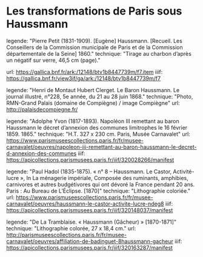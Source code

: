 # Les transformations de Paris sous Haussmann

legende: "Pierre Petit (1831-1909). [Eugène] Haussmann. [Recueil. Les Conseillers de la Commission municipale de Paris et de la Commission départementale de la Seine] 1860."
technique: "Tirage au charbon d’après un négatif sur verre, 46,5 cm (page)."

url: https://gallica.bnf.fr/ark:/12148/btv1b8447739m/f7.item 
iiif: https://gallica.bnf.fr/view3if/ga/ark:/12148/btv1b8447739m/f7

legende: "Henri de Montaut Hubert Clerget. Le Baron Haussmann. Le journal illustré, n°228, 5e année, du 21 au 28 juin 1868."
technique: "Photo, RMN-Grand Palais (domaine de Compiègne) / image Compiègne"
url: http://palaisdecompiegne.fr/

legende: "Adolphe Yvon (1817-1893). Napoléon III remettant au baron Haussmann le décret d’annexion des communes limitrophes le 16 février 1859. 1865."
technique: "H.T. 327 x 230 cm. Paris, Musée Carnavalet"
url: https://www.parismuseescollections.paris.fr/fr/musee-carnavalet/oeuvres/napoleon-iii-remettant-au-baron-haussmann-le-decret-d-annexion-des-communes
iiif: https://apicollections.parismusees.paris.fr/iiif/320028266/manifest

legende: "Paul Hadol (1835-1875). « n° 8 – Haussmann. Le Castor, Activité-lucre », In La ménagerie impériale, Composée des ruminants, amphibies, carnivores et autres budgétivores qui ont dévoré la France pendant 20 ans. Paris : Au Bureau de L’Éclipse. [1870]"
technique: "Lithographie coloriée."
url: https://www.parismuseescollections.paris.fr/fr/musee-carnavalet/oeuvres/haussmann-le-castor-activite-lucre-ndeg8
iiif: https://apicollections.parismusees.paris.fr/iiif/320148037/manifest

legende: "De La Tramblaise. « Haussmann (Gâcheur) » [1870-1871]"
technique: "Lithographie colorée, 27 x 18,4 cm."
url: http://parismuseescollections.paris.fr/fr/musee-carnavalet/oeuvres/affiliation-de-badinguet-8haussmann-gacheur
iiif: https://apicollections.parismusees.paris.fr/iiif/320163287/manifest
